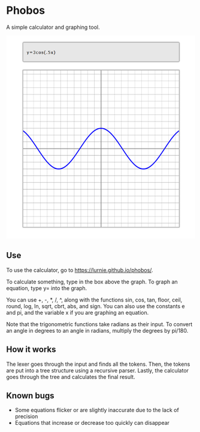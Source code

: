 # Phobos
A simple calculator and graphing tool.

![screenshot](./media/screenshot.png)


## Use
To use the calculator, go to https://lurnie.github.io/phobos/.

To calculate something, type in the box above the graph. To graph an equation, type y= into the graph.

You can use +, -, *, /, ^, along with the functions sin, cos, tan, floor, ceil, round, log, ln, sqrt, cbrt, abs, and sign. You can also use the constants e and pi, and the variable x if you are graphing an equation.

Note that the trigonometric functions take radians as their input. To convert an angle in degrees to an angle in radians, multiply the degrees by pi/180.

## How it works
The lexer goes through the input and finds all the tokens. Then, the tokens are put into a tree structure using a recursive parser. Lastly, the calculator goes through the tree and calculates the final result.

## Known bugs
- Some equations flicker or are slightly inaccurate due to the lack of precision
- Equations that increase or decrease too quickly can disappear